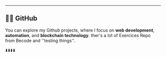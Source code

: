

--- 

## 👨‍💻 GitHub

You can explore my Github projects, where I focus on **web development**, **automation**, and **blockchain technology**. ther's a lot of Exercices Repo from Becode and ''testing things''.

⬇️⬇️⬇️⬇️


